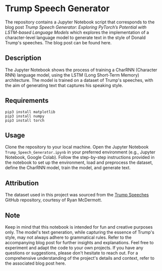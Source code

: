 # Trump Speech Generator

The repository contains a Jupyter Notebook script that corresponds to the blog post _Trump Speech Generator: Exploring PyTorch’s Potential with LSTM-based Language Models_ which explores the implementation of a character-level language model to generate text in the style of Donald Trump's speeches. The blog post can be found here.

## Description
The Jupyter Notebook shows the process of training a CharRNN (Character RNN) language model, using the LSTM (Long Short-Term Memory) architecture. The model is trained on a dataset of Trump's speeches, with the aim of generating text that captures his speaking style.

## Requirements
```
pip3 install matplotlib
pip3 install numpy
pip3 install torch
```

## Usage
Clone the repository to your local machine.
Open the Jupyter Notebook `Trump_Speech_Generator.ipynb` in your preferred environment (e.g., Jupyter Notebook, Google Colab).
Follow the step-by-step instructions provided in the notebook to set up the environment, load and preprocess the dataset, define the CharRNN model, train the model, and generate text.

## Attribution
The dataset used in this project was sourced from the [Trump Speeches](https://github.com/ryanmcdermott/trump-speeches) GitHub repository, courtesy of Ryan McDermott.

## Note
Keep in mind that this notebook is intended for fun and creative purposes only. The model's text generation, while capturing the essence of Trump's style, may not always adhere to grammatical rules. Refer to the accompanying blog post for further insights and explanations.
Feel free to experiment and adapt the code to your own projects. If you have any questions or suggestions, please don't hesitate to reach out.
For a comprehensive understanding of the project's details and context, refer to the associated blog post here.